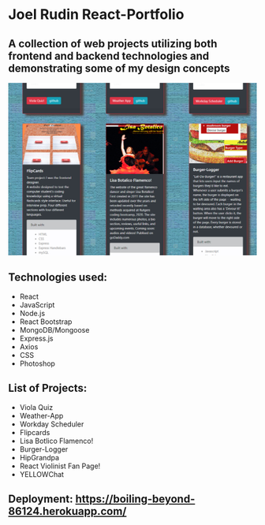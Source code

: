 # Joel Rudin React-Portfolio

## A collection of web projects utilizing both frontend and backend technologies and demonstrating some of my design concepts

![](client/React-PortfolioScrnShot.jpg)

## Technologies used:

- React
- JavaScript
- Node.js
- React Bootstrap
- MongoDB/Mongoose
- Express.js
- Axios
- CSS
- Photoshop

## List of Projects:

- Viola Quiz
- Weather-App
- Workday Scheduler
- Flipcards
- Lisa Botlico Flamenco!
- Burger-Logger
- HipGrandpa
- React Violinist Fan Page!
- YELLOWChat

## Deployment: https://boiling-beyond-86124.herokuapp.com/
